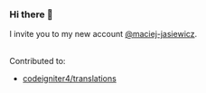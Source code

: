 ### Hi there 👋

I invite you to my new account [@maciej-jasiewicz](https://github.com/maciej-jasiewicz).

<br/>
Contributed to:

- [codeigniter4/translations](https://github.com/codeigniter4/translations)
